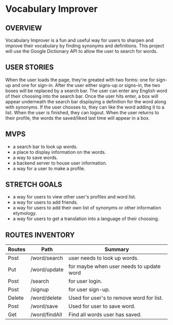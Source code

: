 # Vocabulary Improver


## OVERVIEW

Vocabulary Improver is a fun and useful way for users to sharpen and improve their vocabulary by finding synonyms and definitions.
This project will use the Google Dictionary API to allow the user to search for words.

## USER STORIES

When the user loads the page, they're greated with two forms: one for sign-up and one for sign-in.
After the user either signs-up or signs-in, the two boxes will be replaced by a search bar.
The user can enter any English word of their choosing into the search bar.
Once the user hits enter, a box will appear underneath the search bar displaying a definition for the word along with synonyms.
If the user chooses to, they can like the word adding it to a list.
When the user is finished, they can logout.
When the user returns to their profile, the words the saved/liked last time will appear in a box.

## MVPS
* a search bar to look up words.
* a place to display information on the words.
* a way to save words.
* a backend server to house user information.
* a way for a user to make a profile.

## STRETCH GOALS
* a way for users to view other user's profiles and word list.
* a way for users to add friends.
* a way for users to add their own list of synonyms or other information etymology.
* a way for users to get a translation into a language of their choosing.

## ROUTES INVENTORY


| Routes     | Path                     | Summary                                 |           
| -----------|--------------------------|-----------------------------------------|                          
| Post       | /word/search             | user needs to look up words.            |
| Put        | /word/update             | for maybe when user needs to update word|
| Post       | /search                  | for user login.                         |
| Post       | /signup                  | for user sign-up.                       |  
| Delete     | /word/delete             | Used for user's to remove word for list.|
| Post       | /word/save               | Used for user to save word.             |
| Get        | /word/findAll            | Find all words user has saved.          |

